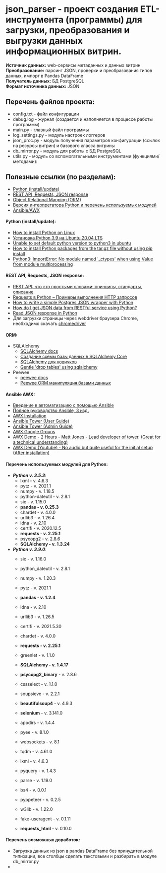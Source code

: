 # json_parser - проект создания ETL-инструмента (программы) для загрузки, преобразования и выгрузки данных информационных витрин.<br>
**Источник данных:** web-сервисы метаданных и данных витрин<br>
**Преобразование:** парсинг JSON, проверки и преобразования типов данных, импорт в Pandas DataFrame<br>
**Получатель данных:** БД PostgreSQL<br>
**Формат источника данных:** JSON

## Перечень файлов проекта:
*   config.txt - файл конфигурации
*   debug.log - журнал (создается и наполняется в процессе работы программы)
*   main.py - главный файл программы
*   log_settings.py - модуль настроек логгеров
*   json_proc.py - модуль получения параметров конфигурации (ссылок на ресурсы витрин) и базового класса витрины
*   db_mirror.py - модуль для работы с БД PostgreSQL
*   utils.py - модуль со вспомогательными инструментами (функциями/методами):

## Полезные ссылки (по разделам):
*   [Python (install/update)](#python)
*   [REST API, Requests, JSON response](#requests)
*   [Object Relational Mapping (ORM)](#orm)
*   [Версия интерпретатора Python и перечень используемых модулей](#python)
*	[Ansible/AWX](#ansible)

#### Python (install/update):<a name="python"></a>
*	[How to install Python on Linux](https://opensource.com/article/20/4/install-python-linux)
*	[Установка Python 3.9 на Ubuntu 20.04 LTS](https://setiwik.ru/ustanovka-python-3-9-na-ubuntu-20-04-lts/)
*	[Unable to set default python version to python3 in ubuntu](https://stackoverflow.com/questions/41986507/unable-to-set-default-python-version-to-python3-in-ubuntu)
*	[How to install Python packages from the tar.gz file without using pip install](https://stackoverflow.com/questions/36014334/how-to-install-python-packages-from-the-tar-gz-file-without-using-pip-install)
*	[Python3: ImportError: No module named '_ctypes' when using Value from module multiprocessing](https://stackoverflow.com/questions/27022373/python3-importerror-no-module-named-ctypes-when-using-value-from-module-mul)

#### REST API, Requests, JSON response:<a name="request"></a>
*   [REST API: что это простыми словами: принципы, стандарты, описание](https://boodet.online/reastapi)
*   [Requests в Python – Примеры выполнения HTTP запросов](https://python-scripts.com/requests)
*   [How to write a simple Postgres JSON wrapper with Python](https://levelup.gitconnected.com/how-to-write-a-simple-postgres-json-wrapper-with-python-ef09572daa66)
*   [How do I get JSON data from RESTful service using Python?](https://stackoverflow.com/questions/7750557/how-do-i-get-json-data-from-restful-service-using-python)
*   [Read JSON response in Python](https://stackoverflow.com/questions/33282067/read-json-response-in-python)
*	Для загрузки страницы через webdriver браузера Chrome, необходимо скачать [chromedriver](https://chromedriver.storage.googleapis.com/index.html?path=87.0.4280.88/)

#### ORM:<a name="orm"></a>
*   SQLAlchemy
	-   [SQLAlchemy docs](https://docs.sqlalchemy.org/en/13/orm/tutorial.html)
	-	[Создание схемы базы данных в SQLAlchemy Core](https://pythonru.com/biblioteki/shemy-sqlalchemy-core)
	-   [SQLAlchemy для новичков](https://gadjimuradov.ru/post/sqlalchemy-dlya-novichkov/)
	-   [Gentle 'drop tables' using sqlalchemy](https://gist.github.com/riffm/1678194)
*   Peewee
	-   [peewee docs](http://docs.peewee-orm.com/en/latest/)
	-   [Peewee ORM манипуляция базами данных](https://python-scripts.com/peewee)

#### Ansible AWX:<a name="ansible"></a>
*	[Введение в автоматизацию с помощью Ansible](https://www.cisco.com/c/dam/m/ru_ru/training-events/2019/cisco-connect/pdf/introduction_automation_with_ansible_idrey.pdf)
*	[Полное руководство Ansible, 3 изд.](http://onreader.mdl.ru/MasteringAnsible.3ed/content/index.html#Preface)
*	[AWX Installation](https://github.com/ansible/awx/blob/devel/INSTALL.md)
*	[Ansible Tower (User Guide)](https://docs.ansible.com/ansible-tower/latest/html/userguide/index.html)
*	[Ansible Tower (Admin Guide)](https://docs.ansible.com/ansible-tower/latest/html/administration/index.html)
*	[AWX Google Groups](https://groups.google.com/forum/#!forum/awx-project)
*	[AWX Demo - 2 Hours - Matt Jones - Lead developer of tower. (Great for a technical understanding)](https://www.ansible.com/resources/webinars-training/awx-demo-2017)
*	[AWX Demo (Youtube) - No audio but quite useful for the initial setup (After installation)](https://www.youtube.com/watch?v=ZatqBgn_Wic&t=288s)

#### Перечень используемых модулей для Python:<a name="python"></a>
*	***Python v. 3.5.3***: 
	*   lxml - v. 4.6.3
	*   pytz - v. 2021.1
	*   numpy - v. 1.18.5
	*   python-dateutil - v. 2.8.1
	*   six - v. 1.15.0
	*   __pandas - v. 0.25.3__
	*   chardet - v. 4.0.0
	*   urllib3 - v. 1.26.4
	*   idna - v. 2.10
	*   certifi - v. 2020.12.5
	*   __requests - v. 2.25.1__ 
	*   psycopg2 - v. 2.8.6
	*   __SQLAlchemy - v. 1.3.24__
*   ***Python v. 3.9.0***:
	*	six - v. 1.16.0
	*	python_dateutil - v. 2.8.1
	*	numpy - v. 1.20.3
	*	pytz - v. 2021.1
	*	__pandas - v. 1.2.4__

	*	idna - v. 2.10
	*	urllib3 - v. 1.26.5
	*	certifi - v. 2021.5.30
	*	chardet - v. 4.0.0
	*	__requests - v. 2.25.1__

	*	greenlet - v. 1.1.0
	*	__SQLAlchemy - v. 1.4.17__

	*	__psycopg2_binary__ - v. 2.8.6

	*	cssselect - v. 1.1.0
	*	soupsieve - v. 2.2.1
	* 	__beautifulsoup4__ - v. 4.9.3

	*	__selenium__ - v. 3.141.0

	*	appdirs - v. 1.4.4
	*	pyee - v. 8.1.0 
	*	websockets - v. 8.1
	*	tqdm - v. 4.61.0
	*	lxml - v. 4.6.3
	*	pyquery - v. 1.4.3
	*	parse - v. 1.19.0
	*	bs4 - v. 0.0.1
	*	pyppeteer - v. 0.2.5
	*	w3lib - v. 1.22.0
	*	fake-useragent - v. 0.1.11
	*	__requests_html__ - v. 0.10.0

	



#### Перечень возможных доработок:<a name="modification"></a>
*	Загрузка данных из json в pandas DataFrame без принудительной типизации, все столбцы сделать текстовыми и разбирать в модуле db_mirror.py
*	

